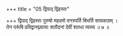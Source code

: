 +++
title = "05 द्विपाद् द्विहस्तः"

+++
द्विपाद् द्विहस्तः पुरुषो महदमो वनस्पर्ति बिभर्ति सायकाग्रम् ।  
तेन परूंषि प्रविद्वानघ्न्यायाः शतौदनां देवीं शतधा व्यस्य ॥ ७ ॥